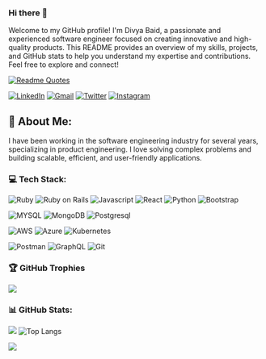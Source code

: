 ### Hi there 👋 

<!--
**divyabaid16/divyabaid16** is a ✨ _special_ ✨ repository because its `README.md` (this file) appears on your GitHub profile.

Here are some ideas to get you started:

- 🔭 I’m currently working on ...
- 🌱 I’m currently learning ...
- 👯 I’m looking to collaborate on ...
- 🤔 I’m looking for help with ...
- 💬 Ask me about ...
- 📫 How to reach me: ...
- 😄 Pronouns: ...
- ⚡ Fun fact: ...
-->

Welcome to my GitHub profile! I'm Divya Baid, a passionate and experienced software engineer focused on creating innovative and high-quality products. This README provides an overview of my skills, projects, and GitHub stats to help you understand my expertise and contributions. Feel free to explore and connect!

[![Readme Quotes](https://quotes-github-readme.vercel.app/api?type=horizontal&theme=radical)](https://github.com/divyabaid16/github-readme-quotes)

[![LinkedIn](https://img.shields.io/badge/LinkedIn-0A66C2.svg?style=for-the-badge&logo=LinkedIn&logoColor=white)](https://www.linkedin.com/in/divya-baid)
[![Gmail](https://img.shields.io/badge/Gmail-D14836?style=for-the-badge&logo=Gmail&logoColor=white)](mailto:divyabaid16@gmail.com.com)
[![Twitter](https://img.shields.io/badge/Twitter-1DA1F2?style=for-the-badge&logo=Twitter&logoColor=white)](https://twitter.com/db__divya)
[![Instagram](https://img.shields.io/badge/Instagram-E4405F?style=for-the-badge&logo=Instagram&logoColor=white)](https://www.instagram.com/db__divya)




## 💫 About Me: 
I have been working in the software engineering industry for several years, specializing in product engineering. I love solving complex problems and building scalable, efficient, and user-friendly applications.

### 💻 Tech Stack:
![Ruby](https://img.shields.io/badge/Ruby-CC342D.svg?style=for-the-badge&logo=Ruby&logoColor=white)
![Ruby on Rails](https://img.shields.io/badge/Ruby%20on%20Rails-CC0000.svg?style=for-the-badge&logo=Ruby-on-Rails&logoColor=white)
![Javascript](https://img.shields.io/badge/JavaScript-F7DF1E.svg?style=for-the-badge&logo=JavaScript&logoColor=black)
![React](https://img.shields.io/badge/React-61DAFB.svg?style=for-the-badge&logo=React&logoColor=black)
![Python](https://img.shields.io/badge/Python-3776AB.svg?style=for-the-badge&logo=Python&logoColor=white)
![Bootstrap](https://img.shields.io/badge/Bootstrap-7952B3.svg?style=for-the-badge&logo=Bootstrap&logoColor=white)

![MYSQL](https://img.shields.io/badge/MySQL-4479A1.svg?style=for-the-badge&logo=MySQL&logoColor=white)
![MongoDB](https://img.shields.io/badge/MongoDB-47A248.svg?style=for-the-badge&logo=MongoDB&logoColor=white)
![Postgresql](https://img.shields.io/badge/PostgreSQL-4169E1.svg?style=for-the-badge&logo=PostgreSQL&logoColor=white)

![AWS](https://img.shields.io/badge/Amazon%20AWS-232F3E.svg?style=for-the-badge&logo=Amazon-AWS&logoColor=white)
![Azure](https://img.shields.io/badge/Microsoft%20Azure-0078D4.svg?style=for-the-badge&logo=Microsoft-Azure&logoColor=white)
![Kubernetes](https://img.shields.io/badge/Kubernetes-326CE5.svg?style=for-the-badge&logo=Kubernetes&logoColor=white)

![Postman](https://img.shields.io/badge/Postman-FF6C37.svg?style=for-the-badge&logo=Postman&logoColor=white)
![GraphQL](https://img.shields.io/badge/GraphQL-E10098.svg?style=for-the-badge&logo=GraphQL&logoColor=white)
![Git](https://img.shields.io/badge/Git-F05032.svg?style=for-the-badge&logo=Git&logoColor=white)

### 🏆 GitHub Trophies
![](https://github-profile-trophy.vercel.app/?username=divyabaid16&theme=radical&no-frame=false&no-bg=false&margin-w=4)


### 📊 GitHub Stats:
![](https://github-readme-streak-stats.herokuapp.com/?user=divyabaid16&theme=radical&hide_border=false)
![Top Langs](https://github-readme-stats.vercel.app/api/top-langs/?username=divyabaid16&theme=radical&hide_border=false&include_all_commits=true&count_private=true&layout=compact)


[![](https://visitcount.itsvg.in/api?id=divyabaid16&label=Profile%20Views&color=6&icon=5&pretty=false)](https://visitcount.itsvg.in)

